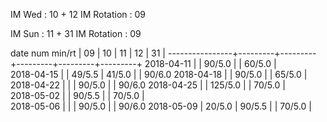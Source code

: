 IM Wed      : 10 + 12
IM Rotation :      09

IM Sun      : 11 + 31
IM Rotation : 09

date num min/rt |    09   |    10   |    11   |    12   |    31   |
----------------+---------+---------+---------+---------+---------+
2018-04-11      |         |  90/5.0 |         |  60/5.0 |        
2018-04-15      |         |  49/5.5 |  41/5.0 |         |  90/6.0
2018-04-18      |         |  90/5.0 |         |  65/5.0 |        
2018-04-22      |         |         |  90/5.0 |         |  90/6.0
2018-04-25      |         | 125/5.0 |         |  70/5.0 |        
2018-05-02      |         |  90/5.5 |         |  70/5.0 |        
2018-05-06      |         |         |  90/5.0 |         |  90/6.0
2018-05-09      |  20/5.0 |  90/5.5 |         |  70/5.0 |        
